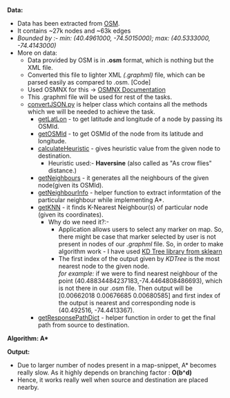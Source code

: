 
__Data:__
* Data has been extracted from [OSM](https://www.openstreetmap.org/).<br> 
* It contains ~27k nodes and ~63k edges <br>
* _Bounded by :- min: (40.4961000, -74.5015000); max: (40.5333000, -74.4143000)_ <br>
* More on data:
  * Data provided by OSM is in __.osm__ format, which is nothing but the XML file. 
  * Converted this file to lighter XML _(.graphml)_ file, which can be parsed easily as compared to .osm. [Code] <br>
  * Used OSMNX for this -> [OSMNX Documentation](https://osmnx.readthedocs.io/en/stable/osmnx.html#osmnx.core.graph_from_file) <br>
  * This .graphml file will be used for rest of the tasks. <br>
  * [convertJSON.py](https://github.com/vraj152/googlemapsastar/blob/63c0d686ee192ef10623a42097e52e07cf7f28ab/convertJSON.py) is helper class which contains all the methods which we will be needed to achieve the task. <br>
    - [getLatLon](https://github.com/vraj152/googlemapsastar/blob/63c0d686ee192ef10623a42097e52e07cf7f28ab/convertJSON.py#L13) - to get latitude and longitude of a node by passing its OSMId. <br>
    - [getOSMId](https://github.com/vraj152/googlemapsastar/blob/63c0d686ee192ef10623a42097e52e07cf7f28ab/convertJSON.py#L22) - to get OSMId of the node from its latitude and longitude. <br>
    - [calculateHeuristic](https://github.com/vraj152/googlemapsastar/blob/63c0d686ee192ef10623a42097e52e07cf7f28ab/convertJSON.py#L32) - gives heuristic value from the given node to destination. <br>
      - Heuristic used:- __Haversine__ (also called as "As crow flies" distance.) <br>
    - [getNeighbours](https://github.com/vraj152/googlemapsastar/blob/63c0d686ee192ef10623a42097e52e07cf7f28ab/convertJSON.py#L35) - it generates all the neighbours of the given node(given its OSMId).
    - [getNeighbourInfo](https://github.com/vraj152/googlemapsastar/blob/63c0d686ee192ef10623a42097e52e07cf7f28ab/convertJSON.py#L60) - helper function to extract informtation of the particular neighbour while implementing A*.
    - [getKNN](https://github.com/vraj152/googlemapsastar/blob/63c0d686ee192ef10623a42097e52e07cf7f28ab/convertJSON.py#L75) - it finds K-Nearest Neighbour(s) of particular node (given its coordinates).
      - Why do we need it?:- 
        - Application allows users to select any marker on map. So, there might be case that marker selected by user is not present in nodes of our _.graphml_ file. So, in order to make algorithm work - I have used [KD Tree library from sklearn](https://scikit-learn.org/stable/modules/generated/sklearn.neighbors.KDTree.html#sklearn-neighbors-kdtree) <br>
        - The first index of the output given by _KDTree_ is the most nearest node to the given node. <br> _for example:_ if we were to find nearest neighbour of the point (40.48834484237183,-74.4464808486693), which is not there in our .osm file. Then output will be [0.00662018 0.00676685 0.00680585] and  first index of the output is nearest and corresponding node is (40.492516, -74.4413367).
    - [getResponsePathDict](https://github.com/vraj152/googlemapsastar/blob/63c0d686ee192ef10623a42097e52e07cf7f28ab/convertJSON.py#L91) - helper function in order to get the final path from source to destination.

__Algorithm: A*__

__Output:__

* Due to larger number of nodes present in a map-snippet, A* becomes really slow. As it highly depends on branching factor : __O(b^d)__ 
* Hence, it works really well when source and destination are placed nearby.
